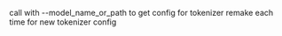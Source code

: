 call with --model_name_or_path to get config for tokenizer
remake each time for new tokenizer config
